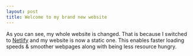 ```yaml
---
layout: post
title: Welcome to my brand new website
---
```


As you can see, my whole website is changed. That is because I switched to [Netlify](https://www.netlify.com/) and my website is now a static one.
This enables faster loading speeds & smoother webpages along with being less resource hungry.
